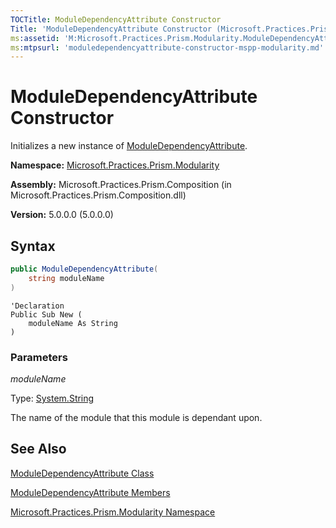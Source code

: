 ```yaml
---
TOCTitle: ModuleDependencyAttribute Constructor
Title: 'ModuleDependencyAttribute Constructor (Microsoft.Practices.Prism.Modularity)'
ms:assetid: 'M:Microsoft.Practices.Prism.Modularity.ModuleDependencyAttribute.\#ctor(System.String)'
ms:mtpsurl: 'moduledependencyattribute-constructor-mspp-modularity.md'
---
```



# ModuleDependencyAttribute Constructor

Initializes a new instance of [ModuleDependencyAttribute](/patterns-practices/reference/moduledependencyattribute-class-mspp-modularity).

**Namespace:** [Microsoft.Practices.Prism.Modularity](/patterns-practices/reference/mspp-modularity-namespace)

**Assembly:** Microsoft.Practices.Prism.Composition (in Microsoft.Practices.Prism.Composition.dll)

**Version:** 5.0.0.0 (5.0.0.0)

## Syntax

```C#
public ModuleDependencyAttribute(
	string moduleName
)
```

```VB
'Declaration
Public Sub New ( 
	moduleName As String
)
```

### Parameters

*moduleName*

Type: [System.String](http://msdn.microsoft.com/en-us/library/s1wwdcbf)

The name of the module that this module is dependant upon.

## See Also

[ModuleDependencyAttribute Class](/patterns-practices/reference/moduledependencyattribute-class-mspp-modularity)

[ModuleDependencyAttribute Members](/patterns-practices/reference/moduledependencyattribute-members-mspp-modularity)

[Microsoft.Practices.Prism.Modularity Namespace](/patterns-practices/reference/mspp-modularity-namespace)
